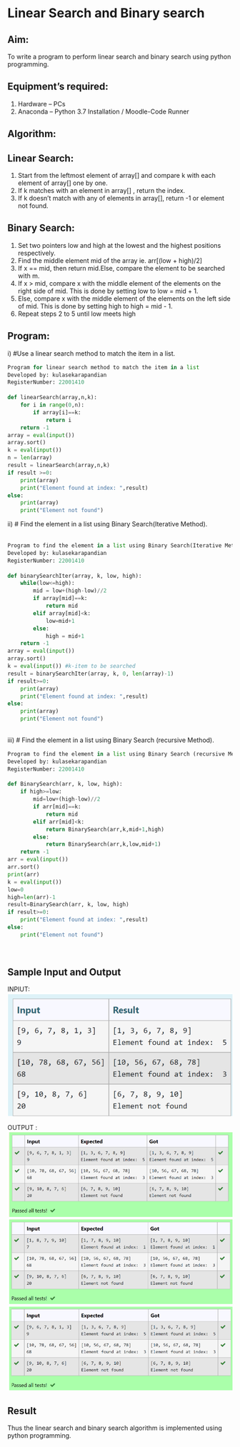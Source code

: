 # Linear Search and Binary search
## Aim:
To write a program to perform linear search and binary search using python programming.
## Equipment’s required:
1.	Hardware – PCs
2.	Anaconda – Python 3.7 Installation / Moodle-Code Runner
## Algorithm:
## Linear Search:
1.	Start from the leftmost element of array[] and compare k with each element of array[] one by one.
2.	If k matches with an element in array[] , return the index.
3.	If k doesn’t match with any of elements in array[], return -1 or element not found.
## Binary Search:
1.	Set two pointers low and high at the lowest and the highest positions respectively.
2.	Find the middle element mid of the array ie. arr[(low + high)/2]
3.	If x == mid, then return mid.Else, compare the element to be searched with m.
4.	If x > mid, compare x with the middle element of the elements on the right side of mid. This is done by setting low to low = mid + 1.
5.	Else, compare x with the middle element of the elements on the left side of mid. This is done by setting high to high = mid - 1.
6.	Repeat steps 2 to 5 until low meets high
## Program:
i)	#Use a linear search method to match the item in a list.
```py
Program for linear search method to match the item in a list
Developed by: kulasekarapandian
RegisterNumber: 22001410

def linearSearch(array,n,k):
    for i in range(0,n):
        if array[i]==k:
            return i
    return -1
array = eval(input())
array.sort()
k = eval(input())
n = len(array)
result = linearSearch(array,n,k)
if result >=0:
    print(array)
    print("Element found at index: ",result)
else:
    print(array)
    print("Element not found")

```
ii)	# Find the element in a list using Binary Search(Iterative Method).
```py

Program to find the element in a list using Binary Search(Iterative Method)..
Developed by: kulasekarapandian
RegisterNumber: 22001410

def binarySearchIter(array, k, low, high):
    while(low<=high):
        mid = low+(high-low)//2
        if array[mid]==k:
            return mid
        elif array[mid]<k:
            low=mid+1
        else:
            high = mid+1
    return -1
array = eval(input())
array.sort()
k = eval(input()) #k-item to be searched
result = binarySearchIter(array, k, 0, len(array)-1)
if result>=0:
    print(array)
    print("Element found at index: ",result)
else:
    print(array)
    print("Element not found")



```
iii)	# Find the element in a list using Binary Search (recursive Method).
```py
Program to find the element in a list using Binary Search (recursive Method).
Developed by: kulasekarapandian
RegisterNumber: 22001410

def BinarySearch(arr, k, low, high):
    if high>=low:
        mid=low+(high-low)//2
        if arr[mid]==k:
            return mid
        elif arr[mid]<k:
            return BinarySearch(arr,k,mid+1,high)
        else:
            return BinarySearch(arr,k,low,mid+1)
    return -1
arr = eval(input())
arr.sort()
print(arr)
k = eval(input()) 
low=0
high=len(arr)-1
result=BinarySearch(arr, k, low, high)
if result>=0:
    print("Element found at index: ",result)
else:
    print("Element not found")




```
## Sample Input and Output
INPIUT:
![input](/ip.png)

OUTPUT :
![output](/op.png)
![output](/op2.png)
![output](/op3.png)






## Result
Thus the linear search and binary search algorithm is implemented using python programming.